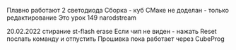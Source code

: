 Плавно работают 2 светодиода
Сборка - куб
СМаке не доделан - только редактирование
Это урок 149 narodstream

20.02.2022
стирание
st-flash erase
Если чип не виден - нажать Reset послать команду и отпустить 
Прошивка пока работает через CubeProg

